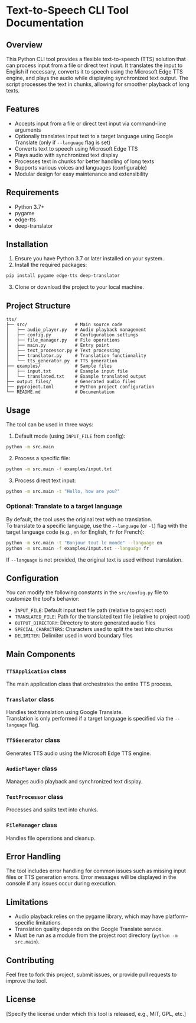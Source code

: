 # Text-to-Speech CLI Tool Documentation

## Overview

This Python CLI tool provides a flexible text-to-speech (TTS) solution that can process input from a file or direct text input. It translates the input to English if necessary, converts it to speech using the Microsoft Edge TTS engine, and plays the audio while displaying synchronized text output. The script processes the text in chunks, allowing for smoother playback of long texts.

## Features

- Accepts input from a file or direct text input via command-line arguments
- Optionally translates input text to a target language using Google Translate (only if `--language` flag is set)
- Converts text to speech using Microsoft Edge TTS
- Plays audio with synchronized text display
- Processes text in chunks for better handling of long texts
- Supports various voices and languages (configurable)
- Modular design for easy maintenance and extensibility

## Requirements

- Python 3.7+
- pygame
- edge-tts
- deep-translator

## Installation

1. Ensure you have Python 3.7 or later installed on your system.
2. Install the required packages:

```bash
pip install pygame edge-tts deep-translator
```

3. Clone or download the project to your local machine.

## Project Structure

```
tts/
├── src/                  # Main source code
│   ├── audio_player.py   # Audio playback management
│   ├── config.py         # Configuration settings
│   ├── file_manager.py   # File operations
│   ├── main.py           # Entry point
│   ├── text_processor.py # Text processing
│   ├── translator.py     # Translation functionality
│   └── tts_generator.py  # TTS generation
├── examples/             # Sample files
│   ├── input.txt         # Example input file
│   └── translated.txt    # Example translated output
├── output_files/         # Generated audio files
├── pyproject.toml        # Python project configuration
└── README.md             # Documentation
```

## Usage

The tool can be used in three ways:

1. Default mode (using `INPUT_FILE` from config):
```bash
python -m src.main
```

2. Process a specific file:
```bash
python -m src.main -f examples/input.txt
```

3. Process direct text input:
```bash
python -m src.main -t "Hello, how are you?"
```

### Optional: Translate to a target language

By default, the tool uses the original text with no translation.  
To translate to a specific language, use the `--language` (or `-l`) flag with the target language code (e.g., `en` for English, `fr` for French):

```bash
python -m src.main -t "Bonjour tout le monde" --language en
python -m src.main -f examples/input.txt --language fr
```

If `--language` is not provided, the original text is used without translation.

## Configuration

You can modify the following constants in the `src/config.py` file to customize the tool's behavior:

- `INPUT_FILE`: Default input text file path (relative to project root)
- `TRANSLATED_FILE`: Path for the translated text file (relative to project root)
- `OUTPUT_DIRECTORY`: Directory to store generated audio files
- `SPECIAL_CHARACTERS`: Characters used to split the text into chunks
- `DELIMITER`: Delimiter used in word boundary files

## Main Components

### `TTSApplication` class

The main application class that orchestrates the entire TTS process.

### `Translator` class

Handles text translation using Google Translate.  
Translation is only performed if a target language is specified via the `--language` flag.

### `TTSGenerator` class

Generates TTS audio using the Microsoft Edge TTS engine.

### `AudioPlayer` class

Manages audio playback and synchronized text display.

### `TextProcessor` class

Processes and splits text into chunks.

### `FileManager` class

Handles file operations and cleanup.

## Error Handling

The tool includes error handling for common issues such as missing input files or TTS generation errors. Error messages will be displayed in the console if any issues occur during execution.

## Limitations

- Audio playback relies on the pygame library, which may have platform-specific limitations.
- Translation quality depends on the Google Translate service.
- Must be run as a module from the project root directory (`python -m src.main`).

## Contributing

Feel free to fork this project, submit issues, or provide pull requests to improve the tool.

## License

[Specify the license under which this tool is released, e.g., MIT, GPL, etc.]